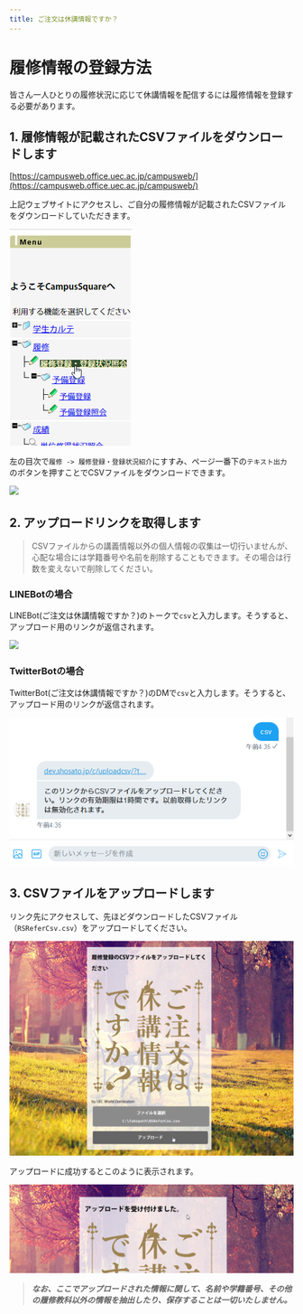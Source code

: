 ```yaml
---
title: ご注文は休講情報ですか？
---
```


# 履修情報の登録方法
皆さん一人ひとりの履修状況に応じて休講情報を配信するには履修情報を登録する必要があります。

## 1. 履修情報が記載されたCSVファイルをダウンロードします
[https://campusweb.office.uec.ac.jp/campusweb/](https://campusweb.office.uec.ac.jp/campusweb/)

上記ウェブサイトにアクセスし、ご自分の履修情報が記載されたCSVファイルをダウンロードしていただきます。

![](./000082.png)

左の目次で`履修 -> 履修登録・登録状況紹介`にすすみ、ページ一番下の`テキスト出力`のボタンを押すことでCSVファイルをダウンロードできます。

![](./000083.png)

## 2. アップロードリンクを取得します

> CSVファイルからの講義情報以外の個人情報の収集は一切行いませんが、心配な場合には学籍番号や名前を削除することもできます。その場合は行数を変えないで削除してください。

### LINEBotの場合
LINEBot(ご注文は休講情報ですか？)のトークで`csv`と入力します。そうすると、アップロード用のリンクが返信されます。

![](./000084.png)

### TwitterBotの場合

TwitterBot(ご注文は休講情報ですか？)のDMで`csv`と入力します。そうすると、アップロード用のリンクが返信されます。

![](./000087.png)

## 3. CSVファイルをアップロードします

リンク先にアクセスして、先ほどダウンロードしたCSVファイル（`RSReferCsv.csv`）をアップロードしてください。


![](./000085.png)

アップロードに成功するとこのように表示されます。

![](./000086.png)

> ***なお、ここでアップロードされた情報に関して、名前や学籍番号、その他の履修教科以外の情報を抽出したり、保存することは一切いたしません。***